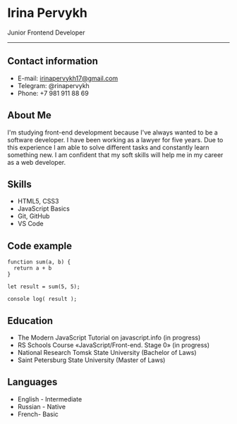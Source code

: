 # **Irina Pervykh**

Junior Frontend Developer

---

## Contact information

- E-mail: irinapervykh17@gmail.com
- Telegram: @rinapervykh
- Phone: +7 981 911 88 69

## About Mе

I'm studying front-end development because I've always wanted to be a software developer. I have been working as a lawyer for five years. Due to this experience I am able to solve different tasks and constantly learn something new. I am confident that my soft skills will help me in my career as a web developer.

## Skills

- HTML5, CSS3
- JavaScript Basics
- Git, GitHub
- VS Code

## Code example

```
function sum(a, b) {
  return a + b
}

let result = sum(5, 5);

console log( result );
```

## Education

- The Modern JavaScript Tutorial on javascript.info (in progress)
- RS Schools Course «JavaScript/Front-end. Stage 0» (in progress)
- National Research Tomsk State University (Bachelor of Laws)
- Saint Petersburg State University (Master of Laws)

## Languages

- English - Intermediate
- Russian - Native
- French- Basic
